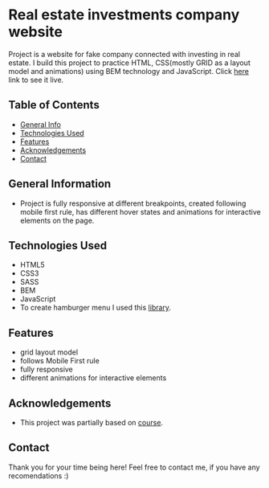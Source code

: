 # Real estate investments company website
Project is a website for fake company connected with investing in real estate. I build this project to practice HTML, CSS(mostly GRID as a layout model and animations) using BEM technology and JavaScript. Click [here]() link to see it live.


## Table of Contents
* [General Info](#general-information)
* [Technologies Used](#technologies-used)
* [Features](#features)
* [Acknowledgements](#acknowledgements)
* [Contact](#contact)



## General Information
- Project is fully responsive at different breakpoints, created following mobile first rule, has different hover states and animations for interactive elements on the page.


## Technologies Used
- HTML5
- CSS3
- SASS
- BEM
- JavaScript
- To create hamburger menu I used this [library](https://github.com/jonsuh/hamburgers).


## Features
- grid layout model
- follows Mobile First rule
- fully responsive
- different animations for interactive elements


## Acknowledgements
- This project was partially based on [course](https://mmcschool.pl/kursy/kurs-tworzenia-stron-www-cz-2.html).


## Contact
Thank you for your time being here!
Feel free to contact me, if you have any recomendations :)
